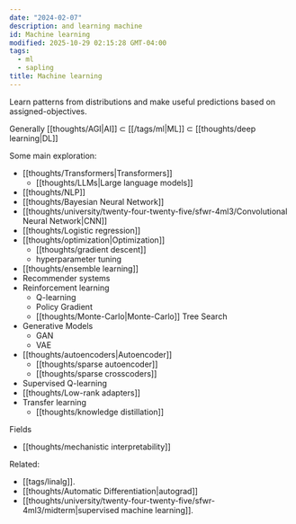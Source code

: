 ```yaml
---
date: "2024-02-07"
description: and learning machine
id: Machine learning
modified: 2025-10-29 02:15:28 GMT-04:00
tags:
  - ml
  - sapling
title: Machine learning
---
```


Learn patterns from distributions and make useful predictions based on assigned-objectives.

Generally [[thoughts/AGI|AI]] $\subset$ [[/tags/ml|ML]] $\subset$ [[thoughts/deep learning|DL]]

Some main exploration:

- [[thoughts/Transformers|Transformers]]
  - [[thoughts/LLMs|Large language models]]
- [[thoughts/NLP]]
- [[thoughts/Bayesian Neural Network]]
- [[thoughts/university/twenty-four-twenty-five/sfwr-4ml3/Convolutional Neural Network|CNN]]
- [[thoughts/Logistic regression]]
- [[thoughts/optimization|Optimization]]
  - [[thoughts/gradient descent]]
  - hyperparameter tuning
- [[thoughts/ensemble learning]]
- Recommender systems
- Reinforcement learning
  - Q-learning
  - Policy Gradient
  - [[thoughts/Monte-Carlo|Monte-Carlo]] Tree Search
- Generative Models
  - GAN
  - VAE
- [[thoughts/autoencoders|Autoencoder]]
  - [[thoughts/sparse autoencoder]]
  - [[thoughts/sparse crosscoders]]
- Supervised Q-learning
- [[thoughts/Low-rank adapters]]
- Transfer learning
  - [[thoughts/knowledge distillation]]

Fields

- [[thoughts/mechanistic interpretability]]

Related:

- [[tags/linalg]].
- [[thoughts/Automatic Differentiation|autograd]]
- [[thoughts/university/twenty-four-twenty-five/sfwr-4ml3/midterm|supervised machine learning]].
